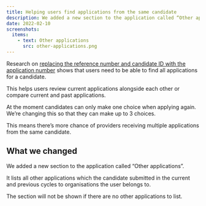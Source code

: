 ```yaml
---
title: Helping users find applications from the same candidate
description: We added a new section to the application called “Other applications”.
date: 2022-02-10
screenshots:
  items:
    - text: Other applications
      src: other-applications.png
---
```


Research on [replacing the reference number and candidate ID with the application number](/manage-teacher-training-applications/replacing-reference-number-and-candidate-id-with-application-number/) shows that users need to be able to find all applications for a candidate.

This helps users review current applications alongside each other or compare current and past applications.

At the moment candidates can only make one choice when applying again. We’re changing this so that they can make up to 3 choices.

This means there’s more chance of providers receiving multiple applications from the same candidate.

## What we changed

We added a new section to the application called “Other applications”.

It lists all other applications which the candidate submitted in the current and previous cycles to organisations the user belongs to.

The section will not be shown if there are no other applications to list.
